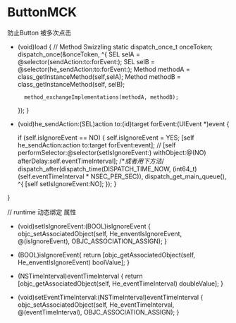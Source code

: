 # ButtonMCK
防止Button 被多次点击


+ (void)load
{
    // Method Swizzling
    static dispatch_once_t onceToken;
    dispatch_once(&onceToken, ^{
        SEL selA = @selector(sendAction:to:forEvent:);
        SEL selB = @selector(he_sendAction:to:forEvent:);
        Method methodA = class_getInstanceMethod(self,selA);
        Method methodB = class_getInstanceMethod(self, selB);
        
        method_exchangeImplementations(methodA, methodB);
        

    });
}

- (void)he_sendAction:(SEL)action to:(id)target forEvent:(UIEvent *)event
{
   
    
    if (self.isIgnoreEvent == NO) {
        self.isIgnoreEvent = YES;
        [self he_sendAction:action to:target forEvent:event];
//        [self performSelector:@selector(setIsIgnoreEvent:) withObject:@(NO) afterDelay:self.eventTimeInterval];
    /**或者用下方法*/
    dispatch_after(dispatch_time(DISPATCH_TIME_NOW, (int64_t)(self.eventTimeInterval * NSEC_PER_SEC)), dispatch_get_main_queue(), ^{
        [self setIsIgnoreEvent:NO];
    });
    }

}



// runtime 动态绑定 属性
- (void)setIsIgnoreEvent:(BOOL)isIgnoreEvent
{
    objc_setAssociatedObject(self, He_enventIsIgnoreEvent, @(isIgnoreEvent), OBJC_ASSOCIATION_ASSIGN);
}
- (BOOL)isIgnoreEvent{
    return [objc_getAssociatedObject(self, He_enventIsIgnoreEvent) boolValue];
}

- (NSTimeInterval)eventTimeInterval
{
    return [objc_getAssociatedObject(self, He_eventTimeInterval) doubleValue];
}

- (void)setEventTimeInterval:(NSTimeInterval)eventTimeInterval
{
    objc_setAssociatedObject(self, He_eventTimeInterval, @(eventTimeInterval), OBJC_ASSOCIATION_ASSIGN);
}
